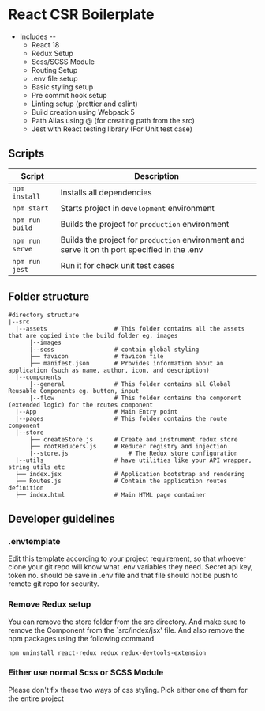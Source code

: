 # React CSR Boilerplate

- Includes --
  - React 18
  - Redux Setup
  - Scss/SCSS Module
  - Routing Setup
  - .env file setup
  - Basic styling setup
  - Pre commit hook setup
  - Linting setup (prettier and eslint)
  - Build creation using Webpack 5
  - Path Alias using @ (for creating path from the src)
  - Jest with React testing library (For Unit test case) 

## Scripts

| Script          | Description                                                                                   |
| --------------- | --------------------------------------------------------------------------------------------- |
| `npm install`   | Installs all dependencies                                                                     |
| `npm start`     | Starts project in `development` environment                                                   |
| `npm run build` | Builds the project for `production` environment                                               |
| `npm run serve` | Builds the project for `production` environment and serve it on th port specified in the .env |
| `npm run jest`  | Run it for check unit test cases                                                               |

## Folder structure

```
#directory structure
|--src
  |--assets                   # This folder contains all the assets that are copied into the build folder eg. images
      |--images
      |--scss                 # contain global styling
      ├── favicon             # favicon file
      ├── manifest.json       # Provides information about an application (such as name, author, icon, and description)
  |--components
      |--general              # This folder contains all Global Reusable Components eg. button, input
      |--flow                 # This folder contains the component (extended logic) for the routes component
  |--App                      # Main Entry point
  |--pages                    # This folder contains the route component
  |--store
      ├── createStore.js      # Create and instrument redux store
      ├── rootReducers.js     # Reducer registry and injection
      |--store.js                 # The Redux store configuration
  |--utils                    # have utilities like your API wrapper, string utils etc
  ├── index.jsx               # Application bootstrap and rendering
  ├── Routes.js               # Contain the application routes definition
  ├── index.html              # Main HTML page container

```

## Developer guidelines

### .envtemplate

Edit this template according to your project requirement, so that whoever clone your git repo will
know what .env variables they need. Secret api key, token no. should be save in .env file and that
file should not be push to remote git repo for security.

### Remove Redux setup

You can remove the store folder from the src directory. And make sure to remove the <Provider>
Component from the `src/index/jsx' file. And also remove the npm packages using the following
command

`npm uninstall react-redux redux redux-devtools-extension`

### Either use normal Scss or SCSS Module

Please don't fix these two ways of css styling. Pick either one of them for the entire project



